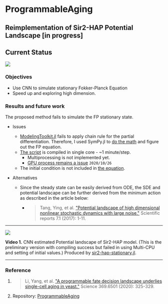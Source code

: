# ProgrammableAging



## Reimplementation of Sir2-HAP Potential Landscape [in progress]

## Current Status

![](https://imgur.com/abJpq67.gif)


### Objectives

- Use  CNN to simulate stationary  Fokker-Planck Equation
- Speed up and exploring high dimension.


### Results and future work

The proposed method fails to simulate the FP stationary state.

- Issues
    - [ModelingToolkit.jl](https://mtk.sciml.ai/stable/) fails to apply chain rule for the partial differentiation. Therefore, I used SymPy.jl to [do the math](https://github.com/stevengogogo/ProgrammableAging/blob/c26c36bfa17dd34a35d8b674f8ca8af0a60953e4/src/sir2-hap-stationary.jl#L51) and figure out the FP equation.
    - [The script](https://github.com/stevengogogo/ProgrammableAging/blob/c26c36bfa17dd34a35d8b674f8ca8af0a60953e4/src/sir2-hap-stationary.jl) is compiled in single core - ~1 minute/step. 
        - Multiprocessing is not implemented yet.
        - [GPU process remains a issue](https://github.com/SciML/NeuralPDE.jl/issues/141) `2020/10/26`
    - The initial condition is not included in [the equation](https://github.com/stevengogogo/ProgrammableAging/blob/c26c36bfa17dd34a35d8b674f8ca8af0a60953e4/src/sir2-hap-stationary.jl#L65).


- Alternatives
    - Since the steady state can be easily derived from ODE, the SDE and potential landscape can be further derived from the minimum action as described in the article below:
        - > Tang, Ying, et al. ["Potential landscape of high dimensional nonlinear stochastic dynamics with large noise."](https://www.nature.com/articles/s41598-017-15889-2) Scientific reports 7.1 (2017): 1-11.

---

![](https://imgur.com/abJpq67.gif)

**Video 1.** CNN estimated Potential landscape of Sir2-HAP model. (This is the preliminary version with compiling success but failed in using Multi-CPU and setting of initial values.) Produced by [sir2-hap-stationary.jl](https://github.com/stevengogogo/ProgrammableAging/blob/main/src/sir2-hap-stationary.jl).

---

### Reference
1. > Li, Yang, et al. ["A programmable fate decision landscape underlies single-cell aging in yeast."](https://science.sciencemag.org/content/369/6501/325) Science 369.6501 (2020): 325-329.
2. Repository: [ProgrammableAging](https://github.com/stevengogogo/ProgrammableAging)

